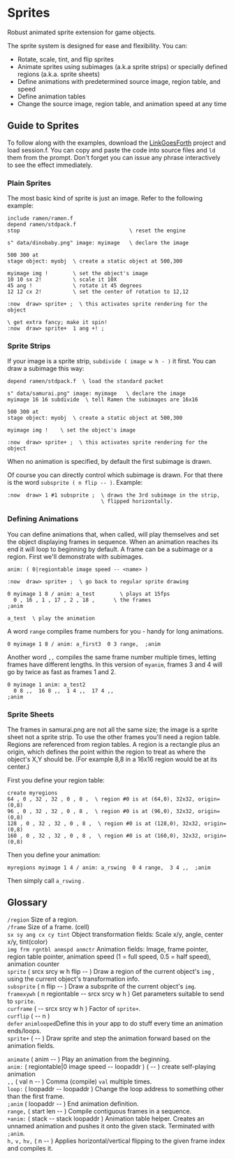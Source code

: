 # Sprites

Robust animated sprite extension for game objects.

The sprite system is designed for ease and flexibility.  You can:

* Rotate, scale, tint, and flip sprites
* Animate sprites using subimages \(a.k.a sprite strips\) or specially defined regions \(a.k.a. sprite sheets\)
* Define animations with predetermined source image, region table, and speed
* Define animation tables
* Change the source image, region table, and animation speed at any time

## Guide to Sprites

To follow along with the examples, download the [LinkGoesForth](https://github.com/rogerLevy/linkgoesforth) project and load session.f.  You can copy and paste the code into source files and `ld` them from the prompt.  Don't forget you can issue any phrase interactively to see the effect immediately.

### Plain Sprites

The most basic kind of sprite is just an image.  Refer to the following example:

```text
include ramen/ramen.f
depend ramen/stdpack.f
stop                                   \ reset the engine

s" data/dinobaby.png" image: myimage   \ declare the image

500 300 at
stage object: myobj  \ create a static object at 500,300

myimage img !        \ set the object's image
10 10 sx 2!          \ scale it 10X
45 ang !             \ rotate it 45 degrees
12 12 cx 2!          \ set the center of rotation to 12,12

:now  draw> sprite+ ;  \ this activates sprite rendering for the object

\ get extra fancy; make it spin!
:now  draw> sprite+  1 ang +! ;
```

### Sprite Strips

If your image is a sprite strip, `subdivide ( image w h - )` it first.  You can draw a subimage this way:

```text
depend ramen/stdpack.f  \ load the standard packet

s" data/samurai.png" image: myimage   \ declare the image
myimage 16 16 subdivide  \ tell Ramen the subimages are 16x16

500 300 at
stage object: myobj  \ create a static object at 500,300

myimage img !    \ set the object's image

:now  draw> sprite+ ;  \ this activates sprite rendering for the object
```

When no animation is specified, by default the first subimage is drawn.

Of course you can directly control which subimage is drawn.  For that there is the word `subsprite ( n flip -- )`. Example:

```text
:now  draw> 1 #1 subsprite ;  \ draws the 3rd subimage in the strip, 
                              \ flipped horizontally.
```

### Defining Animations

You can define animations that, when called, will play themselves and set the object displaying frames in sequence.  When an animation reaches its end it will loop to beginning by default.  A frame can be a subimage or a region.  First we'll demonstrate with subimages.

```text
anim: ( 0|regiontable image speed -- <name> )
```

```text
:now  draw> sprite+ ;  \ go back to regular sprite drawing

0 myimage 1 8 / anim: a_test        \ plays at 15fps
  0 , 16 , 1 , 17 , 2 , 18 ,      \ the frames
;anim

a_test  \ play the animation
```

A word `range` compiles frame numbers for you - handy for long animations.

```text
0 myimage 1 8 / anim: a_first3  0 3 range,  ;anim
```

Another word `,,` compiles the same frame number multiple times, letting frames have different lengths.  In this version of `myanim`, frames 3 and 4 will go by twice as fast as frames 1 and 2.

```text
0 myimage 1 anim: a_test2
  0 8 ,,  16 8 ,,  1 4 ,,  17 4 ,,   
;anim
```

### Sprite Sheets

The frames in samurai.png are not all the same size; the image is a sprite sheet not a sprite strip.  To use the other frames you'll need a region table.  Regions are referenced from region tables.  A region is a rectangle plus an origin, which defines the point within the region to treat as where the object's X,Y should be.  \(For example 8,8 in a 16x16 region would be at its center.\)

First you define your region table:

```text
create myregions
64 , 0 , 32 , 32 , 0 , 8 ,  \ region #0 is at (64,0), 32x32, origin=(0,8)
96 , 0 , 32 , 32 , 0 , 8 ,  \ region #0 is at (96,0), 32x32, origin=(0,8)
128 , 0 , 32 , 32 , 0 , 8 ,  \ region #0 is at (128,0), 32x32, origin=(0,8)
160 , 0 , 32 , 32 , 0 , 8 ,  \ region #0 is at (160,0), 32x32, origin=(0,8)

```

Then you define your animation:

```text
myregions myimage 1 4 / anim: a_rswing  0 4 range,  3 4 ,,  ;anim
```

Then simply call `a_rswing` .

## Glossary

`/region` Size of a region.  
`/frame` Size of a frame. \(cell\)  
`sx sy ang cx cy tint` Object transformation fields: Scale x/y, angle, center x/y, tint\(color\)  
`img frm rgntbl anmspd anmctr` Animation fields: Image, frame pointer, region table pointer, animation speed \(1 = full speed, 0.5 = half speed\), animation counter  
`sprite` \( srcx srcy w h flip -- \) Draw a region of the current object's `img` , using the current object's transformation info.  
`subsprite` \( n flip -- \) Draw a subsprite of the current object's `img`.   
`framexywh` \( n regiontable -- srcx srcy w h \) Get parameters suitable to send to `sprite`.  
`curframe` \( -- srcx srcy w h \) Factor of `sprite+`.  
`curflip` \( -- n \)   
`defer` `animlooped`Define this in your app to do stuff every time an animation ends/loops.  
`sprite+` \( -- \) Draw sprite and step the animation forward based on the animation fields.

`animate` \( anim -- \) Play an animation from the beginning.  
`anim:` \( regiontable\|0 image speed -- loopaddr \) \( -- \) create self-playing animation  
`,,` \( val n -- \) Comma \(compile\) `val` multiple times.  
`loop:` \( loopaddr -- loopaddr \) Change the loop address to something other than the first frame.  
`;anim` \( loopaddr -- \) End animation definition.  
`range,` \( start len -- \) Compile contiguous frames in a sequence.  
 `+anim:` \( stack -- stack loopaddr \) Animation table helper.  Creates an unnamed animation and pushes it onto the given stack.  Terminated with `;anim`.  
`h,` `v,` `hv,` \( n -- \) Applies horizontal/vertical flipping to the given frame index and compiles it.  
  


